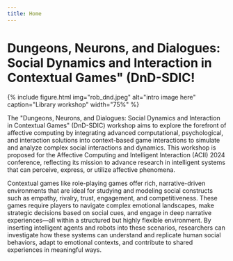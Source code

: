 ```yaml
---
title: Home
---
```


# Dungeons, Neurons, and Dialogues: Social Dynamics and Interaction in Contextual Games" (DnD-SDIC!

{% include figure.html img="rob_dnd.jpeg" alt="intro image here" caption="Library workshop" width="75%" %}

The "Dungeons, Neurons, and Dialogues: Social Dynamics and Interaction in Contextual Games" (DnD-SDIC) workshop aims to explore the forefront of affective computing by integrating advanced computational, psychological, and interaction solutions into context-based game interactions to simulate and analyze complex social interactions and dynamics. This workshop is proposed for the Affective Computing and Intelligent Interaction (ACII) 2024 conference, reflecting its mission to advance research in intelligent systems that can perceive, express, or utilize affective phenomena.

Contextual games like role-playing games offer rich, narrative-driven environments that are ideal for studying and modeling social constructs such as empathy, rivalry, trust, engagement, and competitiveness. These games require players to navigate complex emotional landscapes, make strategic decisions based on social cues, and engage in deep narrative experiences—all within a structured but highly flexible environment. By inserting intelligent agents and robots into these scenarios, researchers can investigate how these systems can understand and replicate human social behaviors, adapt to emotional contexts, and contribute to shared experiences in meaningful ways.
